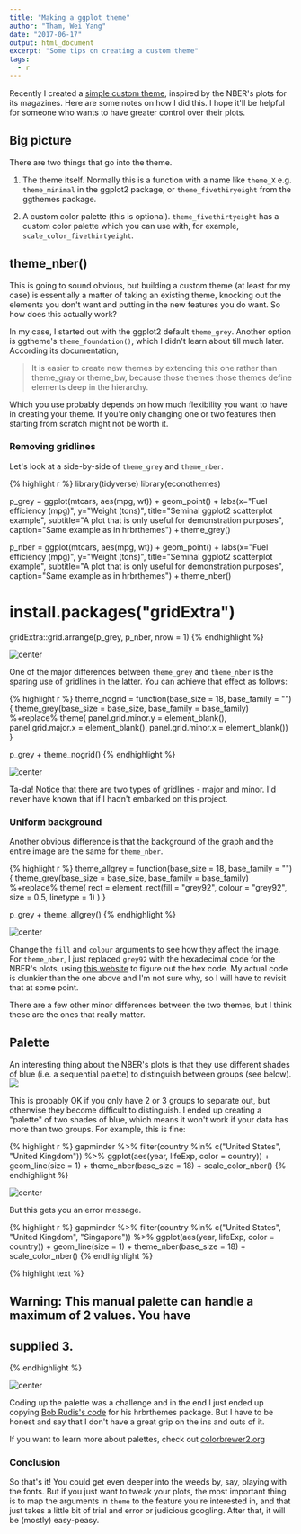 ```yaml
---
title: "Making a ggplot theme"
author: "Tham, Wei Yang"
date: "2017-06-17"
output: html_document
excerpt: "Some tips on creating a custom theme"
tags:
  - r
---
```




Recently I created a [simple custom theme](https://github.com/weiyangtham/econothemes), inspired by the NBER's plots for its magazines. Here are some notes on how I did this. I hope it'll be helpful for someone who wants to have greater control over their plots. 

## Big picture
There are two things that go into the theme.

1. The theme itself. Normally this is a function with a name like `theme_X` e.g. `theme_minimal` in the ggplot2 package, or `theme_fivethiryeight` from the ggthemes package. 

2. A custom color palette (this is optional). `theme_fivethirtyeight` has a custom color palette which you can use with, for example, `scale_color_fivethirtyeight`. 

## theme_nber()
This is going to sound obvious, but building a custom theme (at least for my case) is essentially a matter of taking an existing theme, knocking out the elements you don't want and putting in the new features you do want. So how does this actually work?

In my case, I started out with the ggplot2 default `theme_grey`. Another option is ggtheme's `theme_foundation()`, which I didn't learn about till much later. According its documentation, 

> It is easier to create new themes by extending this one rather than theme_gray or theme_bw, because those themes those themes define elements deep in the hierarchy.

Which you use probably depends on how much flexibility you want to have in creating your theme. If you're only changing one or two features then starting from scratch might not be worth it. 

### Removing gridlines

Let's look at a side-by-side of `theme_grey` and `theme_nber`. 


{% highlight r %}
library(tidyverse)
library(econothemes)

p_grey = ggplot(mtcars, aes(mpg, wt)) +
  geom_point() +
  labs(x="Fuel efficiency (mpg)", y="Weight (tons)",
       title="Seminal ggplot2 scatterplot example",
       subtitle="A plot that is only useful for demonstration purposes",
       caption="Same example as in hrbrthemes") + 
  theme_grey()

p_nber = ggplot(mtcars, aes(mpg, wt)) +
  geom_point() +
  labs(x="Fuel efficiency (mpg)", y="Weight (tons)",
       title="Seminal ggplot2 scatterplot example",
       subtitle="A plot that is only useful for demonstration purposes",
       caption="Same example as in hrbrthemes") + 
  theme_nber()

# install.packages("gridExtra")
gridExtra::grid.arrange(p_grey, p_nber, nrow = 1)
{% endhighlight %}

<img src="/figs/2017-06-17-making_ggplot_theme/unnamed-chunk-1-1.png" title="center" alt="center" style="display: block; margin: auto;" />


One of the major differences between `theme_grey` and `theme_nber` is the sparing use of gridlines in the latter. You can achieve that effect as follows:


{% highlight r %}
theme_nogrid = function(base_size = 18, base_family = ""){
  theme_grey(base_size = base_size, base_family = base_family) %+replace%
    theme(
      panel.grid.minor.y = element_blank(),
      panel.grid.major.x = element_blank(),
      panel.grid.minor.x = element_blank())
}

p_grey + theme_nogrid()
{% endhighlight %}

<img src="/figs/2017-06-17-making_ggplot_theme/unnamed-chunk-2-1.png" title="center" alt="center" style="display: block; margin: auto;" />

Ta-da! Notice that there are two types of gridlines - major and minor. I'd never have known that if I hadn't embarked on this project.

### Uniform background
Another obvious difference is that the background of the graph and the entire image are the same for `theme_nber`. 


{% highlight r %}
theme_allgrey = function(base_size = 18, base_family = ""){
  theme_grey(base_size = base_size, base_family = base_family) %+replace%
    theme(
      rect = element_rect(fill = "grey92", colour = "grey92", size = 0.5, linetype = 1)
      )
}

p_grey + theme_allgrey()
{% endhighlight %}

<img src="/figs/2017-06-17-making_ggplot_theme/unnamed-chunk-3-1.png" title="center" alt="center" style="display: block; margin: auto;" />

Change the `fill` and `colour` arguments to see how they affect the image. For `theme_nber`, I just replaced `grey92` with the hexadecimal code for the NBER's plots, using [this website](http://html-color-codes.info/colors-from-image/) to figure out the hex code. My actual code is clunkier than the one above and I'm not sure why, so I will have to revisit that at some point. 

There are a few other minor differences between the two themes, but I think these are the ones that really matter. 

## Palette
An interesting thing about the NBER's plots is that they use different shades of blue (i.e. a sequential palette) to distinguish between groups (see below). ![][nber_h1b]

[nber_h1b]: https://weiyangtham.github.io/images/nber_h1b.jpg

This is probably OK if you only have 2 or 3 groups to separate out, but otherwise they become difficult to distinguish. I ended up creating a "palette" of two shades of blue, which means it won't work if your data has more than two groups. For example, this is fine:


{% highlight r %}
gapminder %>% 
  filter(country %in% c("United States", "United Kingdom")) %>% 
  ggplot(aes(year, lifeExp, color = country)) + 
  geom_line(size = 1) + 
  theme_nber(base_size = 18) + 
  scale_color_nber()
{% endhighlight %}

<img src="/figs/2017-06-17-making_ggplot_theme/unnamed-chunk-4-1.png" title="center" alt="center" style="display: block; margin: auto;" />

But this gets you an error message. 


{% highlight r %}
gapminder %>% 
  filter(country %in% c("United States", "United Kingdom", "Singapore")) %>% 
  ggplot(aes(year, lifeExp, color = country)) + 
  geom_line(size = 1) + 
  theme_nber(base_size = 18) + 
  scale_color_nber()
{% endhighlight %}



{% highlight text %}
## Warning: This manual palette can handle a maximum of 2 values. You have
## supplied 3.
{% endhighlight %}

<img src="/figs/2017-06-17-making_ggplot_theme/unnamed-chunk-5-1.png" title="center" alt="center" style="display: block; margin: auto;" />

Coding up the palette was a challenge and in the end I just ended up copying [Bob Rudis's code](https://github.com/hrbrmstr/hrbrthemes/blob/master/R/color.r) for his hrbrthemes package. But I have to be honest and say that I don't have a great grip on the ins and outs of it. 

If you want to learn more about palettes, check out [colorbrewer2.org](colorbrewer2.org)

### Conclusion

So that's it! You could get even deeper into the weeds by, say, playing with the fonts. But if you just want to tweak your plots, the most important thing is to map the arguments in `theme` to the feature you're interested in, and that just takes a little bit of trial and error or judicious googling. After that, it will be (mostly) easy-peasy. 






